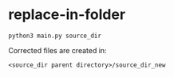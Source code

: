 # replace-in-folder

    python3 main.py source_dir

Corrected files are created in:

    <source_dir parent directory>/source_dir_new
